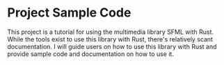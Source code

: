 Project Sample Code
=================
This project is a tutorial for using the multimedia library SFML with Rust. While the tools exist to use this library with Rust, there's relatively scant documentation. I will guide users on how to use this library with Rust and provide sample code and documentation on how to use it.
